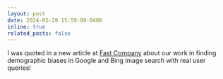 ```yaml
---
layout: post
date: 2024-05-28 15:59:00-0400
inline: true
related_posts: false
---
```


I was quoted in a new article at [Fast Company](https://www.fastcompany.com/91131154/image-search-results-bias-research) about our work in finding demographic biases in Google and Bing image search with real user queries!